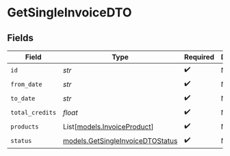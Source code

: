 # GetSingleInvoiceDTO


## Fields

| Field                                                                      | Type                                                                       | Required                                                                   | Description                                                                |
| -------------------------------------------------------------------------- | -------------------------------------------------------------------------- | -------------------------------------------------------------------------- | -------------------------------------------------------------------------- |
| `id`                                                                       | *str*                                                                      | :heavy_check_mark:                                                         | N/A                                                                        |
| `from_date`                                                                | *str*                                                                      | :heavy_check_mark:                                                         | N/A                                                                        |
| `to_date`                                                                  | *str*                                                                      | :heavy_check_mark:                                                         | N/A                                                                        |
| `total_credits`                                                            | *float*                                                                    | :heavy_check_mark:                                                         | N/A                                                                        |
| `products`                                                                 | List[[models.InvoiceProduct](../models/invoiceproduct.md)]                 | :heavy_check_mark:                                                         | N/A                                                                        |
| `status`                                                                   | [models.GetSingleInvoiceDTOStatus](../models/getsingleinvoicedtostatus.md) | :heavy_check_mark:                                                         | N/A                                                                        |